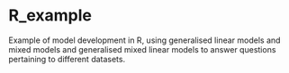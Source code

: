 # R_example
Example of model development in R, using generalised linear models and mixed models and generalised mixed linear models to answer questions pertaining to different datasets.
